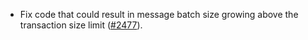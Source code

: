 - Fix code that could result in message batch size growing above
  the transaction size limit
  ([#2477](https://github.com/informalsystems/ibc-rs/issues/2477)).
